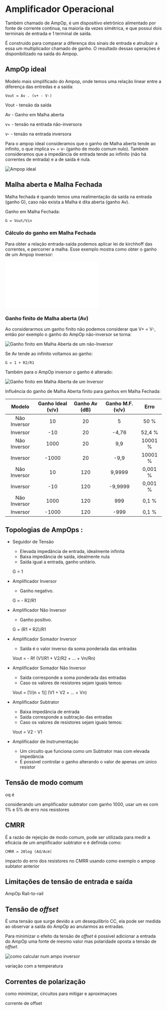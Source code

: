 # Amplificador Operacional

Também chamado de AmpOp, é um dispositivo eletrônico alimentado por fonte de corrente contínua, na maioria da vezes simétrica, e que possuí dois terminais de entrada e 1 terminal de saída.  

É construido para comparar a diferença dos sinais de entrada e atruibuir a essa um multiplicador chamado de ganho. O resultado dessas operações é disponibilizado na saída do Ampop.

## AmpOp ideal

Modelo mais simplificado do Ampop, onde temos uma relação linear entre a diferença das entredas e a saída:

    Vout = Av . (v+ - V-)

Vout - tensão da saída

Av - Ganho em Malha aberta 

v+ - tensão na entrada não-inversora

v- - tensão na entrada inversora

Para o ampop ideal consideramos que o ganho de Malha aberta tende ao infinito, o que implica v+ = v- (ganho de modo comum nulo). Também consideramos que a impedância de entrada tende ao infinito (não há correntes de entrada) e a de saída é nula.

![Ampop ideal](./img/ideal.jpeg)

## Malha aberta e Malha Fechada

Malha fechada é quando temos uma realimentação da saída na entrada (ganho G), caso não exista a Malha é dita aberta (ganho Av).

Ganho em Malha Fechada:

    G = Vout/Vin

### Cálculo do ganho em Malha Fechada

Para obter a relação entrada-saída podemos aplicar lei de kirchhoff das correntes, e percorrer a malha. Esse exemplo mostra como obter o ganho de um Ampop inversor:

![Exemplo de como obter ganho em malha fechada](./exem/mf.md)

### Ganho finito de Malha aberta (Av)

Ao considerarmos um ganho finito não podemos considerar que V+ = V-, então por exemplo o ganho do AmpOp não-inversor se torna:

![Ganho finito em Malha Aberta de um não-Inversor](./img/gfninv.png)

Se Av tende ao infinito voltamos ao ganho:

    G = 1 + R2/R1

Também para o AmpOp inversor o ganho é alterado:

![Ganho finito em Malha Aberta de um Inversor](./img/gfinv.png)

Influência do ganho de Malha Aberta finito para ganhos em Malha Fechada:

Modelo       | Ganho Ideal (v/v)  | Ganho Av  (dB) | Ganho M.F. (v/v)  | Erro  
:-----------:| :-----------------:|:--------------:| :----------------:|:-------:
Não Inversor |  10                | 20             |  5                | 50 %
Inversor     | -10                | 20             | -4,76             | 52,4 %
Não Inversor |  1000              | 20             |  9,9              | 10001 %
Inversor     | -1000              | 20             | -9,9              | 10001 %
Não Inversor |  10                | 120            |  9,9999           | 0,001 %
Inversor     | -10                | 120            | -9,9999           | 0,001 %
Não Inversor |  1000              | 120            |  999              | 0,1 %
Inversor     | -1000              | 120            | -999              | 0,1 %

## Topologias de AmpOps :

+ Seguidor de Tensão
    - Elevada impedância de entrada, idealmente infinita
    - Baixa impedância de saída, idealmente nula
    - Saída igual a entrada, ganho unitário.
    
    G = 1

+ Amplificador Inversor
    - Ganho negativo.

    G = - R2/R1

+ Amplificador Não Inversor
    - Ganho positivo.

    G = (R1 + R2)/R1

+ Amplificador Somador Inversor
    - Saída é o valor inverso da soma ponderada das entradas

    Vout = - Rf (V1/R1 + V2/R2 + ... + Vn/Rn)

+ Amplificador Somador Não Inversor
    - Saída corresponde a soma ponderada das entradas
    - Caso os valores de resistores sejam iguais temos:

    Vout = [1/(n + 1)] (V1 + V2 + ... + Vn)

+ Amplificador Subtrator
    - Baixa impedância de entrada
    - Saída corresponde a subtração das entradas
    - Caso os valores de resistores sejam iguais temos:

    Vout = V2 - V1

+ Amplificador de Instrumentação
    - Um circuito que funciona como um Subtrator mas com elevada impedância
    - É possivel controlar o ganho alterando o valor de apenas um único resistor  

## Tensão de modo comum

oq é

considerando um amplificador subtrator com ganho 1000, usar um ex com 1% e 5% de erro nos resistores

## CMRR

É a razão de rejeição de modo comum, pode ser utilizada para medir a eficácia de um amplificador subtrator e é definida como:

    CMRR = 20log (Ad/Acm)

impacto do erro dos resistores no CMRR usando como exemplo o ampop subtator anterior

## Limitações de tensão de entrada e saída

AmpOp Rail-to-rail

## Tensão de *offset*

É uma  tensão que surge devido a um desequilíbrio CC, ela pode ser medida ao observar a saída do AmpOp ao anularmos as entradas. 

Para minimizar o efeito da tensão de *offset* é possivel adicionar a entrada do AmpOp uma fonte de mesmo valor mas polaridade oposta a tensão de *offset*.   

![como calcular num ampo inversor]()

variação com a temperatura

## Correntes de polarização

como minimizar, circuitos para mitigar e aproximaçoes

corrente de offset